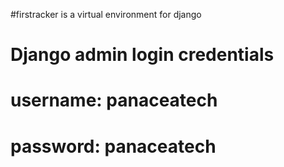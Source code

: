 #firstracker is a virtual environment for django
# Django admin login credentials
# username: panaceatech
# password: panaceatech
